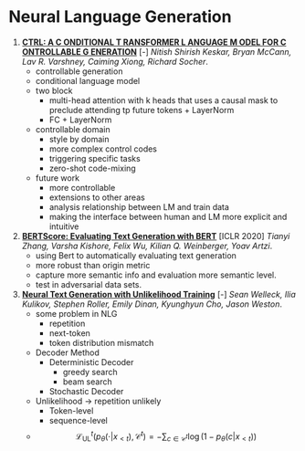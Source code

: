 # Neural Language Generation

1. [**CTRL: A C ONDITIONAL T RANSFORMER L ANGUAGE M ODEL FOR C ONTROLLABLE G ENERATION**](https://github.com/iofu728/PaperRead/blob/master/paper/NLP/NLG/ctrl.pdf) [-] _Nitish Shirish Keskar, Bryan McCann, Lav R. Varshney, Caiming Xiong, Richard Socher_.
   - controllable generation
   - conditional language model
   - two block
     - multi-head attention with k heads that uses a causal mask to preclude attending tp future tokens + LayerNorm
     - FC + LayerNorm
   - controllable domain
     - style by domain
     - more complex control codes
     - triggering specific tasks
     - zero-shot code-mixing
   - future work
     - more controllable
     - extensions to other areas
     - analysis relationship between LM and train data
     - making the interface between human and LM more explicit and intuitive
2. [**BERTScore: Evaluating Text Generation with BERT**](https://github.com/iofu728/PaperRead/blob/master/paper/NLP/NLG/BertScore.pdf) [ICLR 2020] _Tianyi Zhang, Varsha Kishore, Felix Wu, Kilian Q. Weinberger, Yoav Artzi_.
   - using Bert to automatically evaluating text generation
   - more robust than origin metric
   - capture more semantic info and evaluation more semantic level.
   - test in adversarial data sets.
3. [**Neural Text Generation with Unlikelihood Training**](https://github.com/iofu728/PaperRead/blob/master/paper/NLP/NLG/Unlikelihood.pdf) [-] _Sean Welleck, Ilia Kulikov, Stephen Roller, Emily Dinan, Kyunghyun Cho, Jason Weston_.
   - some problem in NLG
     - repetition
     - next-token
     - token distribution mismatch
   - Decoder Method
     - Deterministic Decoder
       - greedy search
       - beam search
     - Stochastic Decoder
   - Unlikelihood -> repetition unlikely
     - Token-level
     - sequence-level
   - $$\mathcal{L}_{\mathrm{UL}}^{t}\left(p_{\theta}\left(\cdot | x_{<t}\right), \mathcal{C}^{t}\right)=-\sum_{c \in \mathcal{C}^{t}} \log \left(1-p_{\theta}\left(c | x_{<t}\right)\right)$$
